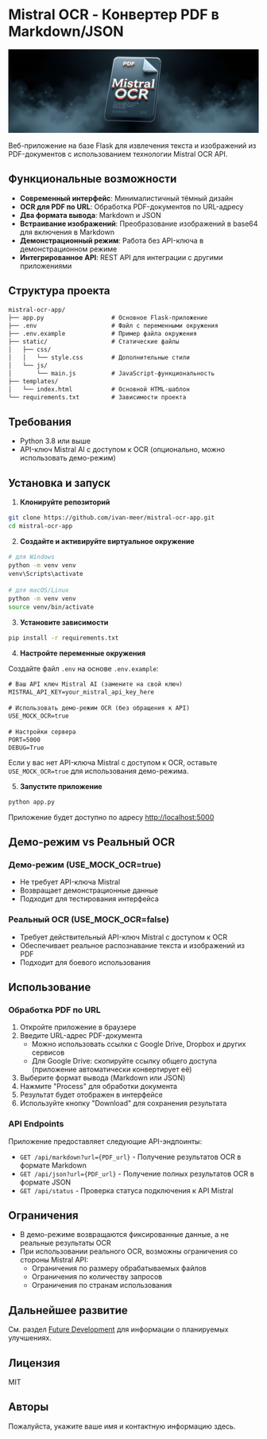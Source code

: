 # Mistral OCR - Конвертер PDF в Markdown/JSON

![Mistral OCR App Screenshot](assets/img/banner.jpg)

Веб-приложение на базе Flask для извлечения текста и изображений из PDF-документов с использованием технологии Mistral OCR API.

## Функциональные возможности

- **Современный интерфейс**: Минималистичный тёмный дизайн
- **OCR для PDF по URL**: Обработка PDF-документов по URL-адресу
- **Два формата вывода**: Markdown и JSON
- **Встраивание изображений**: Преобразование изображений в base64 для включения в Markdown
- **Демонстрационный режим**: Работа без API-ключа в демонстрационном режиме
- **Интегрированное API**: REST API для интеграции с другими приложениями

## Структура проекта

```
mistral-ocr-app/
├── app.py                   # Основное Flask-приложение
├── .env                     # Файл с переменными окружения
├── .env.example             # Пример файла окружения
├── static/                  # Статические файлы
│   ├── css/
│   │   └── style.css        # Дополнительные стили
│   └── js/
│       └── main.js          # JavaScript-функциональность
├── templates/
│   └── index.html           # Основной HTML-шаблон
└── requirements.txt         # Зависимости проекта
```

## Требования

- Python 3.8 или выше
- API-ключ Mistral AI с доступом к OCR (опционально, можно использовать демо-режим)

## Установка и запуск

1. **Клонируйте репозиторий**

```bash
git clone https://github.com/ivan-meer/mistral-ocr-app.git
cd mistral-ocr-app
```

2. **Создайте и активируйте виртуальное окружение**

```bash
# для Windows
python -m venv venv
venv\Scripts\activate

# для macOS/Linux
python -m venv venv
source venv/bin/activate
```

3. **Установите зависимости**

```bash
pip install -r requirements.txt
```

4. **Настройте переменные окружения**

Создайте файл `.env` на основе `.env.example`:

```
# Ваш API ключ Mistral AI (замените на свой ключ)
MISTRAL_API_KEY=your_mistral_api_key_here

# Использовать демо-режим OCR (без обращения к API)
USE_MOCK_OCR=true

# Настройки сервера
PORT=5000
DEBUG=True
```

Если у вас нет API-ключа Mistral с доступом к OCR, оставьте `USE_MOCK_OCR=true` для использования демо-режима.

5. **Запустите приложение**

```bash
python app.py
```

Приложение будет доступно по адресу [http://localhost:5000](http://localhost:5000)

## Демо-режим vs Реальный OCR

### Демо-режим (USE_MOCK_OCR=true)
- Не требует API-ключа Mistral
- Возвращает демонстрационные данные
- Подходит для тестирования интерфейса

### Реальный OCR (USE_MOCK_OCR=false)
- Требует действительный API-ключ Mistral с доступом к OCR
- Обеспечивает реальное распознавание текста и изображений из PDF
- Подходит для боевого использования

## Использование

### Обработка PDF по URL

1. Откройте приложение в браузере
2. Введите URL-адрес PDF-документа
   - Можно использовать ссылки с Google Drive, Dropbox и других сервисов
   - Для Google Drive: скопируйте ссылку общего доступа (приложение автоматически конвертирует её)
3. Выберите формат вывода (Markdown или JSON)
4. Нажмите "Process" для обработки документа
5. Результат будет отображен в интерфейсе
6. Используйте кнопку "Download" для сохранения результата

### API Endpoints

Приложение предоставляет следующие API-эндпоинты:

- `GET /api/markdown?url={PDF_url}` - Получение результатов OCR в формате Markdown
- `GET /api/json?url={PDF_url}` - Получение полных результатов OCR в формате JSON
- `GET /api/status` - Проверка статуса подключения к API Mistral

## Ограничения

- В демо-режиме возвращаются фиксированные данные, а не реальные результаты OCR
- При использовании реального OCR, возможны ограничения со стороны Mistral API:
  - Ограничения по размеру обрабатываемых файлов
  - Ограничения по количеству запросов
  - Ограничения по странам использования

## Дальнейшее развитие

См. раздел [Future Development](#future-development) для информации о планируемых улучшениях.

## Лицензия

MIT

## Авторы

Пожалуйста, укажите ваше имя и контактную информацию здесь.
